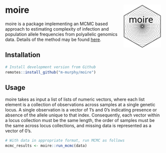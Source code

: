 
# moire <img src="man/figures/logo.svg" align="right" alt="" height="139" />

moire is a package implementing an MCMC based approach to estimating
complexity of infection and population allele frequencies from
polyallelic genomics data. Details of the method may be found
[here](https://github.com/m-murphy/moire/blob/master/refs/thesis.pdf).

## Installation

``` r
# Install development version from Github
remotes::install_github("m-murphy/moire")
```

## Usage

moire takes as input a list of lists of numeric vectors, where each list
element is a collection of observations across samples at a single
genetic locus. A single observation is a vector of 1’s and 0’s
indicating presence or absence of the allele unique to that index.
Consequently, each vector within a locus collection must be the same
length, the order of samples must be the same across locus collections,
and missing data is represented as a vector of 0’s.

``` r
# With data in appropriate format, run MCMC as follows
mcmc_results <- moire::run_mcmc(data)
```
